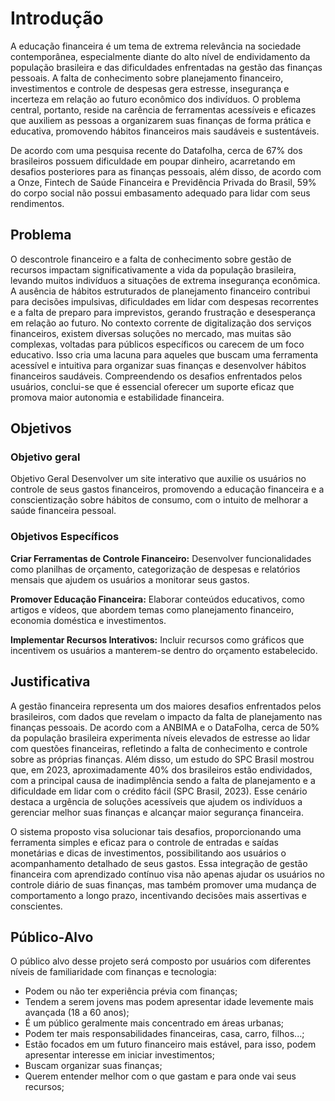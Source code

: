# Introdução

A educação financeira é um tema de extrema relevância na sociedade contemporânea, especialmente diante do alto nível de endividamento da população brasileira e das dificuldades enfrentadas na gestão das finanças pessoais. A falta de conhecimento sobre planejamento financeiro, investimentos e controle de despesas gera estresse, insegurança e incerteza em relação ao futuro econômico dos indivíduos. O problema central, portanto, reside na carência de ferramentas acessíveis e eficazes que auxiliem as pessoas a organizarem suas finanças de forma prática e educativa, promovendo hábitos financeiros mais saudáveis e sustentáveis.

De acordo com uma pesquisa recente do Datafolha, cerca de 67% dos brasileiros possuem dificuldade em poupar dinheiro, acarretando em desafios posteriores para as finanças pessoais, além disso, de acordo com a Onze, Fintech de Saúde Financeira e Previdência Privada do Brasil, 59% do corpo social não possui embasamento adequado para lidar com seus rendimentos.

## Problema


O descontrole financeiro e a falta de conhecimento sobre gestão de recursos impactam significativamente a vida da população brasileira, levando muitos indivíduos a situações de extrema insegurança econômica. A ausência de hábitos estruturados de planejamento financeiro contribui para decisões impulsivas, dificuldades em lidar com despesas recorrentes e a falta de preparo para imprevistos, gerando frustração e desesperança em relação ao futuro.
No contexto corrente de digitalização dos serviços financeiros, existem diversas soluções no mercado, mas muitas são complexas, voltadas para públicos específicos ou carecem de um foco educativo. Isso cria uma lacuna para aqueles que buscam uma ferramenta acessível e intuitiva para organizar suas finanças e desenvolver hábitos financeiros saudáveis. Compreendendo os desafios enfrentados pelos usuários, conclui-se que é essencial oferecer um suporte eficaz que promova maior autonomia e estabilidade financeira.


## Objetivos


### Objetivo geral
Objetivo Geral
Desenvolver um site interativo que auxilie os usuários no controle de seus gastos financeiros, promovendo a educação financeira e a conscientização sobre hábitos de consumo, com o intuito de melhorar a saúde financeira pessoal.

### Objetivos Específicos

**Criar Ferramentas de Controle Financeiro:** Desenvolver funcionalidades como planilhas de orçamento, categorização de despesas e relatórios mensais que ajudem os usuários a monitorar seus gastos.

**Promover Educação Financeira:** Elaborar conteúdos educativos, como artigos e vídeos, que abordem temas como planejamento financeiro, economia doméstica e investimentos.

**Implementar Recursos Interativos:** Incluir recursos como gráficos que incentivem os usuários a manterem-se dentro do orçamento estabelecido.

## Justificativa

A gestão financeira representa um dos maiores desafios enfrentados pelos brasileiros, com dados que revelam o impacto da falta de planejamento nas finanças pessoais. De acordo com a ANBIMA e o DataFolha, cerca de 50% da população brasileira experimenta níveis elevados de estresse ao lidar com questões financeiras, refletindo a falta de conhecimento e controle sobre as próprias finanças. Além disso, um estudo do SPC Brasil mostrou que, em 2023, aproximadamente 40% dos  brasileiros estão endividados, com a principal causa de inadimplência sendo a falta de planejamento e a dificuldade em lidar com o crédito fácil (SPC Brasil, 2023). Esse cenário destaca a urgência de soluções acessíveis que ajudem os indivíduos a gerenciar melhor suas finanças e alcançar maior segurança financeira.

O sistema proposto visa solucionar tais desafios, proporcionando uma ferramenta simples e eficaz para o controle de entradas e saídas monetárias e dicas de investimentos, possibilitando aos usuários o acompanhamento detalhado de seus gastos. Essa integração de gestão financeira com aprendizado contínuo visa não apenas ajudar os usuários no controle diário de suas finanças, mas também promover uma mudança de comportamento a longo prazo, incentivando decisões mais assertivas e conscientes.

## Público-Alvo

O público alvo desse projeto será composto por usuários com diferentes níveis de familiaridade com finanças e tecnologia: 

 -  Podem ou não ter experiência prévia com finanças;
 -  Tendem a serem jovens mas podem apresentar idade levemente mais avançada (18 a 60 anos);
 -  É um público geralmente mais concentrado em áreas urbanas;
 -  Podem ter mais responsabilidades financeiras, casa, carro, filhos...;
 -  Estão focados em um futuro financeiro mais estável, para isso, podem apresentar interesse em iniciar investimentos;
 -  Buscam organizar suas finanças;
 -  Querem entender melhor com o que gastam e para onde vai seus recursos;

